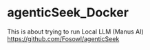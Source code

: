 # agenticSeek_Docker 

This is about trying to run Local LLM (Manus AI)
https://github.com/Fosowl/agenticSeek
